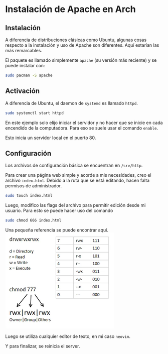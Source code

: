 # Instalación de Apache en Arch
## Instalación
A diferencia de distribuciones clásicas como Ubuntu, algunas cosas respecto a
la instalación y uso de Apache son diferentes. Aquí estarían las más remarcables.

El paquete es llamado simplemente `apache` (su versión más reciente) y se puede
instalar con:

```sh
sudo pacman -S apache
```

## Activación
A diferencia de Ubuntu, el daemon de `systemd` es llamado `httpd`.
```sh
sudo systemctl start httpd
```

En este ejemplo solo elijo iniciar el servidor y no hacer que se inicie en cada
encendido de la computadora. Para eso se suele usar el comando `enable`.

Esto inicia un servidor local en el puerto 80.

## Configuración
Los archivos de configuración básica se encuentran en `/srv/http`.

Para crear una página web simple y acorde a mis necesidades, creo el archivo
`index.html`. Debido a la ruta que se está editando, hacen falta permisos de
administrador.

```sh
sudo touch index.html
```

Luego, modifico las flags del archivo para permitir edición desde mi usuario.
Para esto se puede hacer uso del comando
```sh
sudo chmod 666 index.html
```

Una pequeña referencia se puede encontrar aquí.
![chmod](chmod.webp)

Luego se utiliza cualquier editor de texto, en mi caso `neovim`.

Y para finalizar, se reinicia el server.
